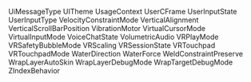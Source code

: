 UiMessageType
UITheme
UsageContext
UserCFrame
UserInputState
UserInputType
VelocityConstraintMode
VerticalAlignment
VerticalScrollBarPosition
VibrationMotor
VirtualCursorMode
VirtualInputMode
VoiceChatState
VolumetricAudio
VRPlayMode
VRSafetyBubbleMode
VRScaling
VRSessionState
VRTouchpad
VRTouchpadMode
WaterDirection
WaterForce
WeldConstraintPreserve
WrapLayerAutoSkin
WrapLayerDebugMode
WrapTargetDebugMode
ZIndexBehavior
